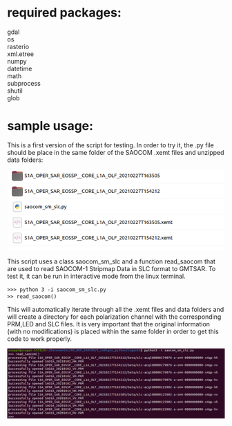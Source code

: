 # required packages:
gdal  
os  
rasterio  
xml.etree  
numpy  
datetime  
math  
subprocess  
shutil  
glob  

# sample usage:

This is a first version of the script for testing. In order to try it, the .py file should be place in the same folder of the SAOCOM .xemt files and unzipped data folders:

![1](1.png)

This script uses a class saocom_sm_slc and a function read_saocom that are used to read SAOCOM-1 Stripmap Data in SLC format to GMTSAR.  To test it, it can be run in interactive mode from the linux terminal.

    >>> python 3 -i saocom_sm_slc.py
    >> read_saocom()
    
This will automatically iterate through all the .xemt files and data folders and will create a directory for each polarization channel with the corresponding PRM,LED and SLC files. It is very important that the original information (with no modifications) is placed within the same folder in order to get this code to work properly.

![2](2.png)





